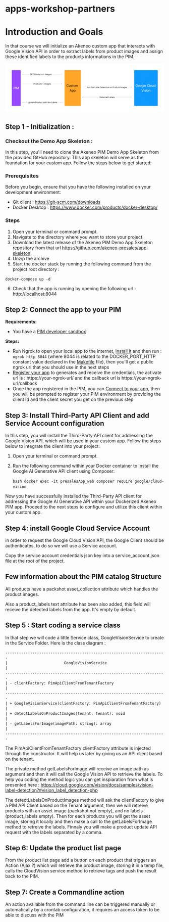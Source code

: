 # apps-workshop-partners

# Introduction and Goals
In that course we will initialize an Akeneo custom app that interacts with Google Vision API 
in order to extract labels from product images and assign these identified labels to the products informations in the PIM.

![diagram.png](diagram.png)


## Step 1 - Initialization : 

### Checkout the Demo App Skeleton :
In this step, you'll need to clone the Akeneo PIM Demo App Skeleton from the provided GitHub repository. 
This app skeleton will serve as the foundation for your custom app. 
Follow the steps below to get started:

### Prerequisites

Before you begin, ensure that you have the following installed on your development environment:

* Git client : https://git-scm.com/downloads
* Docker Desktop : https://www.docker.com/products/docker-desktop/

### Steps
1. Open your terminal or command prompt.
2. Navigate to the directory where you want to store your project.
3. Download the latest release of the Akeneo PIM Demo App Skeleton repository from that url https://github.com/akeneo-presales/app-skeleton
4. Unzip the archive
5. Start the docker stack by running the following command from the project root directory :
```
docker-compose up -d
```
6. Check that the app is running by opening the following url : http://localhost:8044

## Step 2: Connect the app to your PIM

**Requirements:**
- You have a [PIM developer sandbox](https://api.akeneo.com/apps/overview.html#app-developer-starter-kit)

**Steps:**
- Run Ngrok to open your local app to the internet, [install it](https://ngrok.com/download) and then run : ``ngrok http 8044`` (where 8044 is related to the DOCKER_PORT_HTTP constant value declared in the [Makefile](https://github.com/akeneo-presales/app-skeleton/blob/main/Makefile#L13) file), then you'll get a public ngrok url that you should use in the next steps
- [Register your app](https://api.akeneo.com/tutorials/how-to-get-your-app-token.html#step-3-declare-your-local-app-as-a-custom-app-in-your-sandbox-to-generate-credentials) to generates and receive the credentials, the activate url is : https://your-ngrok-url/ and the callback url is https://your-ngrok-url/callback
- Once the app registered in the PIM, you can [Connect to your app](https://api.akeneo.com/tutorials/how-to-get-your-app-token.html#step-4-run-your-local-app), then you will be prompted to register your PIM environment by providing the client id and the client secret you get on the previous step


## Step 3: Install Third-Party API Client and add Service Account configuration

In this step, you will install the Third-Party API client for addressing the Google Vision API, which will be used in your custom app. 
Follow the steps below to integrate the client into your project:

1. Open your terminal or command prompt.
2. Run the following command within your Docker container to install the Google AI Generative API client using Composer:

    ``bash
    docker exec -it presalesApp_web composer require google/cloud-vision
    ``

Now you have successfully installed the Third-Party API client for addressing the Google AI Generative API within your Dockerized Akeneo PIM app. Proceed to the next steps to configure and utilize this client within your custom app.

## Step 4: install Google Cloud Service Account
in order to request the Google Cloud Vision API, the Google Client should be authenticates, 
to do so we will use a Service account.

Copy the service account credentials json key into a service_account.json file at the root of the project.

## Few information about the PIM catalog Structure

All products have a packshot asset_collection attribute which handles the product images.

Also a product_labels text attribute has been also added, this field will receive the detected labels from the app. It's empty by default.


## Step 5 : Start coding a service class

In that step we will code a little Service class, GoogleVisionService to create in the Service Folder.
Here is the class diagram :

```
-----------------------------------------------------------------------
|                         GoogleVisionService                         |
-----------------------------------------------------------------------
| - clientFactory: PimApiClientFromTenantFactory                      |
-----------------------------------------------------------------------
| + GoogleVisionService(clientFactory: PimApiClientFromTenantFactory) |
| + detectLabelsOnProductImages(tenant: Tenant): void                 |
| - getLabelsForImage(imagePath: string): array                       |
-----------------------------------------------------------------------
```

The PimApiClientFromTenantFactory clientFactory attribute is injected through the constructor. It will help us later by giving us an API client based on the tenant.

The private method getLabelsForImage will receive an image path as argument and then it will call the Google Vision API to retrieve the labels.
To help you coding the method logic you can get inspiaration from what is presented here : https://cloud.google.com/vision/docs/samples/vision-label-detection?#vision_label_detection-php

The detectLabelsOnProductImages method will ask the clientFactory to give a PIM API Client based on the Tenant argument, 
then we will retreive products with an asset image (packshot not empty), and no labels (product_labels empty).
Then for each products you will get the asset image, storing it locally and then make a call to the getLabelsForImage method to retreive the labels.
Finnaly you will make a product update API request with the labels separated by a comma.


## Step 6: Update the product list page
From the product list page add a button on each product that triggers an Action (Ajax ?) which will retrieve the product image, storing it in a temp file, calls the CloudVision service method to retrieve tags and push the result back to the PIM.


## Step 7: Create a Commandline action

An action available from the command line can be triggered manually or automatically by a crontab configuration, it requires an access token to be able to discuss with the PIM


